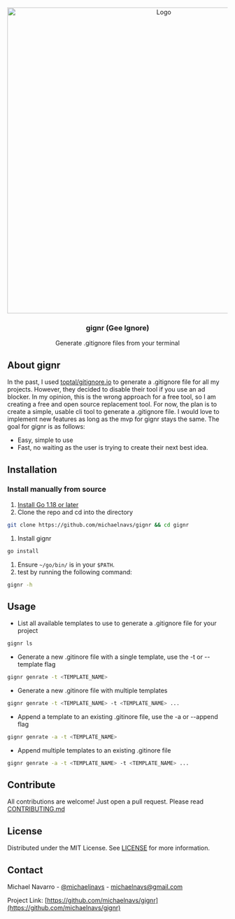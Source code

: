 <!-- PROJECT LOGO -->
<br />
<p align="center">
  <img src="https://michaelnavs-readme.s3.us-east-2.amazonaws.com/gignr.jpg" alt="Logo" width="700">

  <h3 align="center">gignr (Gee Ignore)</h3>

  <p align="center">
  Generate .gitignore files from your terminal
  </p>
</p>

## About gignr

In the past, I used [toptal/gitignore.io](https://github.com/toptal/gitignore.io) to generate a .gitignore file for all my projects. However,
they decided to disable their tool if you use an ad blocker. In my opinion, this is the wrong approach
for a free tool, so I am creating a free and open source replacement tool. For now, the plan is to create
a simple, usable cli tool to generate a .gitignore file. I would love to implement new features as long
as the mvp for gignr stays the same. The goal for gignr is as follows:

- Easy, simple to use
- Fast, no waiting as the user is trying to create their next best idea.

## Installation

### Install manually from source

1. [Install Go 1.18 or later](https://go.dev/dl/)
1. Clone the repo and cd into the directory

```sh 
git clone https://github.com/michaelnavs/gignr && cd gignr
```

1. Install gignr
```sh 
go install
```

1. Ensure `~/go/bin/` is in your `$PATH`.
1. test by running the following command:

```sh 
gignr -h
```

## Usage

- List all available templates to use to generate a .gitignore file for your project

```sh 
gignr ls
```

- Generate a new .gitinore file with a single template, use the -t or --template flag

```sh
gignr genrate -t <TEMPLATE_NAME>
```

- Generate a new .gitinore file with multiple templates

```sh 
gignr genrate -t <TEMPLATE_NAME> -t <TEMPLATE_NAME> ...
```

- Append a template to an existing .gitinore file, use the -a or --append flag

```sh 
gignr genrate -a -t <TEMPLATE_NAME>
```

- Append multiple templates to an existing .gitinore file

```sh 
gignr genrate -a -t <TEMPLATE_NAME> -t <TEMPLATE_NAME> ...
```

## Contribute

All contributions are welcome! Just open a pull request. Please read [CONTRIBUTING.md](./CONTRIBUTING.md)

## License

Distributed under the MIT License. See [LICENSE](./LICENSE) for more information.

## Contact

Michael Navarro - [@michaeljnavs](https://twitter.com/michaeljnavs) - michaelnavs@gmail.com

Project Link: [https://github.com/michaelnavs/gignr](https://github.com/michaelnavs/gignr)
